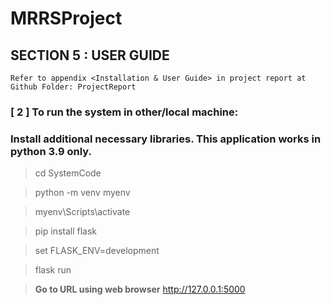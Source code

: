 # MRRSProject

## SECTION 5 : USER GUIDE

`Refer to appendix <Installation & User Guide> in project report at Github Folder: ProjectReport`

### [ 2 ] To run the system in other/local machine:

### Install additional necessary libraries. This application works in python 3.9 only.

> cd SystemCode

> python -m venv myenv

> myenv\Scripts\activate

> pip install flask

> set FLASK_ENV=development

> flask run

> **Go to URL using web browser** http://127.0.0.1:5000
